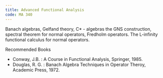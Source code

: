 ```yaml
---
title: Advanced Functional Analysis
code: MA 340
---
```

Banach algebras, Gelfand theory, C* - algebras the GNS construction, spectral
theorem for normal operators, Fredholm operators. The L-infinity functional
calculus for normal operators.

Recommended Books

* Conway, J.B. : A Course in Functional Analysis, Springer, 1985.
* Douglas, R. G. : Banach Algebra Techniques in Operator Theroy, Academic
  Press, 1972.
